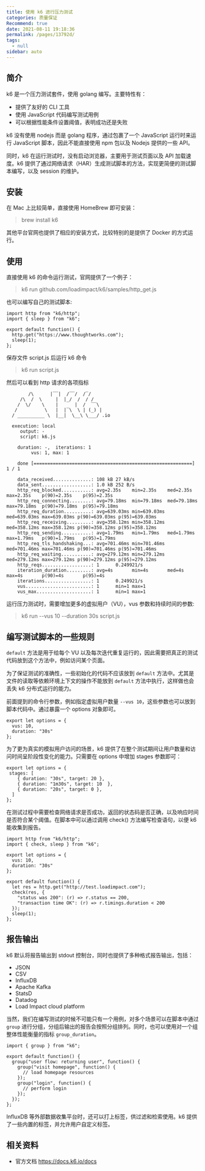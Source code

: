 ```yaml
---
title: 使用 k6 进行压力测试
categories: 质量保证
Recommend: true
date: 2021-08-11 19:18:36
permalink: /pages/13792d/
tags: 
  - null
sidebar: auto
---
```


## 简介

k6 是一个压力测试套件，使用 golang 编写。主要特性有：

- 提供了友好的 CLI  工具
- 使用 JavaScript 代码编写测试用例
- 可以根据性能条件设置阈值，表明成功还是失败

k6 没有使用 nodejs 而是 golang 程序，通过包裹了一个 JavaScript 运行时来运行 JavaScript 脚本，因此不能直接使用 npm 包以及 Nodejs 提供的一些 API。

同时，k6 在运行测试时，没有启动浏览器，主要用于测试页面以及 API 加载速度。k6 提供了通过网络请求（HAR）生成测试脚本的方法，实现更简便的测试脚本编写，以及 session 的维护。

## 安装 

在 Mac 上比较简单，直接使用 HomeBrew 即可安装：

> brew install k6

其他平台官网也提供了相应的安装方式，比较特别的是提供了 Docker 的方式运行。

## 使用

直接使用 k6 的命令运行测试，官网提供了一个例子：

> k6 run github.com/loadimpact/k6/samples/http_get.js

也可以编写自己的测试脚本:

```
import http from "k6/http";
import { sleep } from "k6";

export default function() {
  http.get("https://www.thoughtworks.com");
  sleep(1);
};

```

保存文件 script.js 后运行 k6 命令

> k6 run script.js

然后可以看到 http 请求的各项指标

```
        /\      |‾‾|  /‾‾/  /‾/   
     /\  /  \     |  |_/  /  / /    
    /  \/    \    |      |  /  ‾‾\  
   /          \   |  |‾\  \ | (_) | 
  / __________ \  |__|  \__\ \___/ .io

  execution: local
     output: -
     script: k6.js

    duration: -,  iterations: 1
         vus: 1, max: 1

    done [==========================================================] 1 / 1

    data_received..............: 108 kB 27 kB/s
    data_sent..................: 1.0 kB 252 B/s
    http_req_blocked...........: avg=2.35s    min=2.35s    med=2.35s    max=2.35s    p(90)=2.35s    p(95)=2.35s   
    http_req_connecting........: avg=79.18ms  min=79.18ms  med=79.18ms  max=79.18ms  p(90)=79.18ms  p(95)=79.18ms 
    http_req_duration..........: avg=639.03ms min=639.03ms med=639.03ms max=639.03ms p(90)=639.03ms p(95)=639.03ms
    http_req_receiving.........: avg=358.12ms min=358.12ms med=358.12ms max=358.12ms p(90)=358.12ms p(95)=358.12ms
    http_req_sending...........: avg=1.79ms   min=1.79ms   med=1.79ms   max=1.79ms   p(90)=1.79ms   p(95)=1.79ms  
    http_req_tls_handshaking...: avg=701.46ms min=701.46ms med=701.46ms max=701.46ms p(90)=701.46ms p(95)=701.46ms
    http_req_waiting...........: avg=279.12ms min=279.12ms med=279.12ms max=279.12ms p(90)=279.12ms p(95)=279.12ms
    http_reqs..................: 1      0.249921/s
    iteration_duration.........: avg=4s       min=4s       med=4s       max=4s       p(90)=4s       p(95)=4s      
    iterations.................: 1      0.249921/s
    vus........................: 1      min=1 max=1
    vus_max....................: 1      min=1 max=1
```

运行压力测试时，需要增加更多的虚拟用户（VU），vus 参数和持续时间的参数:

> k6 run --vus 10 --duration 30s script.js


## 编写测试脚本的一些规则

`default` 方法是用于给每个 VU 以及每次迭代重复运行的，因此需要把真正的测试代码放到这个方法中，例如访问某个页面。

为了保证测试的准确性，一些初始化的代码不应该放到 `default` 方法中。尤其是文件的读取等依赖环境上下文的操作不能放到 `default` 方法中执行，这样做也会丢失 k6 分布式运行的能力。

前面提到的命令行参数，例如指定虚拟用户数量 `--vus 10`，这些参数也可以放到脚本代码中。通过暴露一个 options 对象即可。

```
export let options = {
  vus: 10,
  duration: "30s"
};
```

为了更为真实的模拟用户访问的场景，k6 提供了在整个测试期间让用户数量和访问时间呈阶段性变化的能力。只需要在 options 中增加 stages 参数即可：

```
export let options = {
 stages: [
    { duration: "30s", target: 20 },
    { duration: "1m30s", target: 10  },
    { duration: "20s", target: 0 },
  ]
};
```

在测试过程中需要检查网络请求是否成功，返回的状态码是否正确，以及响应时间是否符合某个阈值。在脚本中可以通过调用 check() 方法编写检查语句，以便 k6 能收集到报告。

```
import http from "k6/http";
import { check, sleep } from "k6";

export let options = {
  vus: 10,
  duration: "30s"
};

export default function() {
  let res = http.get("http://test.loadimpact.com");
  check(res, {
    "status was 200": (r) => r.status == 200,
    "transaction time OK": (r) => r.timings.duration < 200
  });
  sleep(1);
};

```

## 报告输出

k6 默认将报告输出到 stdout 控制台，同时也提供了多种格式报告输出，包括：

- JSON
- CSV
- InfluxDB
- Apache Kafka
- StatsD
- Datadog
- Load Impact cloud platform

当然，我们在编写测试的时候不可能只有一个用例，对多个场景可以在脚本中通过 `group` 进行分组，分组后输出的报告会按照分组排列。同时，也可以使用对一个组整体性能衡量的指标 `group_duration`。

```
import { group } from "k6";

export default function() {
  group("user flow: returning user", function() {
    group("visit homepage", function() {
      // load homepage resources
    });
    group("login", function() {
      // perform login
    });
  });
};

```

InfluxDB 等外部数据收集平台时，还可以打上标签，供过滤和检索使用。k6 提供了一些内置的标签，并允许用户自定义标签。

## 相关资料

- 官方文档 https://docs.k6.io/docs